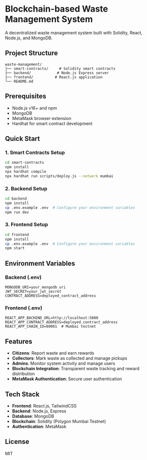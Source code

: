 # Blockchain-based Waste Management System

A decentralized waste management system built with Solidity, React, Node.js, and MongoDB.

## Project Structure
```
waste-management/
├── smart-contracts/     # Solidity smart contracts
├── backend/            # Node.js Express server
├── frontend/          # React.js application
└── README.md
```

## Prerequisites

- Node.js v16+ and npm
- MongoDB
- MetaMask browser extension
- Hardhat for smart contract development

## Quick Start

### 1. Smart Contracts Setup
```bash
cd smart-contracts
npm install
npx hardhat compile
npx hardhat run scripts/deploy.js --network mumbai
```

### 2. Backend Setup
```bash
cd backend
npm install
cp .env.example .env  # Configure your environment variables
npm run dev
```

### 3. Frontend Setup
```bash
cd frontend
npm install
cp .env.example .env  # Configure your environment variables
npm start
```

## Environment Variables

### Backend (.env)
```
MONGODB_URI=your_mongodb_uri
JWT_SECRET=your_jwt_secret
CONTRACT_ADDRESS=deployed_contract_address
```

### Frontend (.env)
```
REACT_APP_BACKEND_URL=http://localhost:5000
REACT_APP_CONTRACT_ADDRESS=deployed_contract_address
REACT_APP_CHAIN_ID=80001  # Mumbai testnet
```

## Features

- **Citizens**: Report waste and earn rewards
- **Collectors**: Mark waste as collected and manage pickups
- **Admins**: Monitor system activity and manage users
- **Blockchain Integration**: Transparent waste tracking and reward distribution
- **MetaMask Authentication**: Secure user authentication

## Tech Stack

- **Frontend**: React.js, TailwindCSS
- **Backend**: Node.js, Express
- **Database**: MongoDB
- **Blockchain**: Solidity (Polygon Mumbai Testnet)
- **Authentication**: MetaMask

## License

MIT
